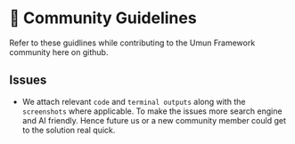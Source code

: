 # 🧭 Community Guidelines 

Refer to these guidlines while contributing to the Umun Framework community here on github.


## Issues

* We attach relevant `code` and `terminal outputs` along with the `screenshots` where applicable. To make the issues more search engine and AI friendly. Hence future us or a new community member could get to the solution real quick.

